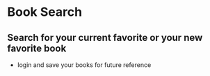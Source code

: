 # Book Search 

## Search for your current favorite or your new favorite book
- login and save your books for future reference


